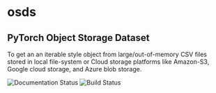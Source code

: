 # osds

## **PyTorch Object Storage Dataset**

To get an an iterable style object from large/out-of-memory CSV files stored in local file-system or Cloud storage platforms like Amazon-S3, Google cloud storage, and Azure blob storage.

![Documentation Status](https://readthedocs.org/projects/osds/badge/?version=latest)
![Build Status](https://travis-ci.com/Laay/osds.svg?branch=master)





